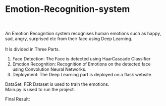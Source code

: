 # Emotion-Recognition-system
 </br></br>An Emotion Recognition system recognises human emotions such as happy, sad, angry, surprised etc from their face using Deep Learning. </br></br>
 It is divided in Three Parts. </br>
 1) Face Detection: The Face is detected using HaarCascade Classifier</br>
 2) Emotion Recognition: Recognition of Emotions on the detected face using Convolution Neural Networks.</br>
 3) Deployment: The Deep Learning part is deployed on a flask website.</br>
 
DataSet: FER Dataset is used to train the emotions.</br>
Main.py is used to run the project. </br>

Final Result: </br>

 
